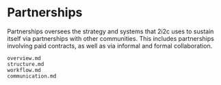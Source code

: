 # Partnerships

Partnerships oversees the strategy and systems that 2i2c uses to sustain itself via partnerships with other communities.
This includes partnerships involving paid contracts, as well as via informal and formal collaboration.

```{toctree}
overview.md
structure.md
workflow.md
communication.md
```

